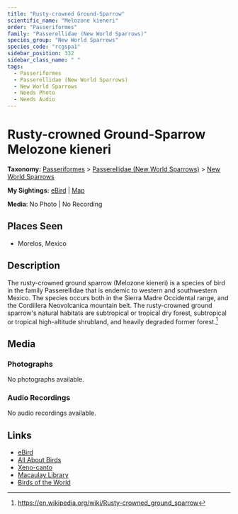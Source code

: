 ```yaml
---
title: "Rusty-crowned Ground-Sparrow"
scientific_name: "Melozone kieneri"
order: "Passeriformes"
family: "Passerellidae (New World Sparrows)"
species_group: "New World Sparrows"
species_code: "rcgspa1"
sidebar_position: 332
sidebar_class_name: " "
tags: 
  - Passeriformes
  - Passerellidae (New World Sparrows)
  - New World Sparrows
  - Needs Photo
  - Needs Audio
---
```


# Rusty-crowned Ground-Sparrow <span className='sci_name'>Melozone kieneri</span>

**Taxonomy:** [Passeriformes](/tags/passeriformes) > [Passerellidae (New World Sparrows)](/tags/passerellidae-new-world-sparrows) > [New World Sparrows](/tags/new-world-sparrows)

**My Sightings:** [eBird](https://ebird.org/lifelist?r=world&time=life&spp=rcgspa1) | [Map](/map?species_code=rcgspa1)

**Media**: No Photo | No Recording

## Places Seen

* Morelos, Mexico

## Description
The rusty-crowned ground sparrow (Melozone kieneri) is a species of bird in the family Passerellidae that is endemic to western and southwestern Mexico. The species occurs both in the Sierra Madre Occidental range, and the Cordillera Neovolcanica mountain belt.
The rusty-crowned ground sparrow's natural habitats are subtropical or tropical dry forest, subtropical or tropical high-altitude shrubland, and heavily degraded former forest.[^1]

[^1]: https://en.wikipedia.org/wiki/Rusty-crowned_ground_sparrow

## Media
### Photographs
No photographs available.

### Audio Recordings
No audio recordings available.

## Links
* [eBird](https://ebird.org/species/rcgspa1) 
* [All About Birds](https://www.allaboutbirds.org/guide/rcgspa1) 
* [Xeno-canto](https://www.xeno-canto.org/species/melozone-kieneri) 
* [Macaulay Library](https://search.macaulaylibrary.org/catalog?taxonCode=rcgspa1&sort=rating_rank_desc)
* [Birds of the World](https://birdsoftheworld.org/bow/species/rcgspa1)
